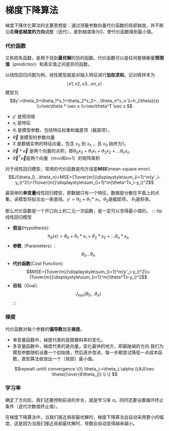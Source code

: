# 梯度下降算法

梯度下降优化算法的主要思想是：通过测量参数向量代价函数的局部梯度，并不断沿着**降低梯度的方向**调整（迭代），直到梯度降为0，使代价函数降到最小值。

### 代价函数

又称损失函数，是用于找到**最优解**的目的函数。代价函数可以是任何能够衡量**预测值**（*prediction*）和真实值之间差异的函数。

以线性回归问题为例，线性模型就是对输入特征进行**加权求和**。记训练样本为
$$（x1,x2,x3...xn,y）$$
模型为
$$y'=\theta_0+\theta_1*x_1+\theta_2*x_2+...\theta_n*x_n
\\=h_{\theta}(x)
\\=\vec\theta * \vec x 
\\=\vec\theta^T \vec x
$$

* $y'$ 是预测值
* $x_i$ 是特征
* $\theta_i$ 是模型参数，包括特征权重和偏差项（截距项）。
* $\vec\theta$ 是模型的参数向量
* *X* 是数据实例的特征向量，包含 $x_0$ 到 $x_n$ ，且 $x_0$ 始终为1。
* $\vec\theta * \vec x$ 是两个向量的点积，即$\theta_0x_0+\theta_1x_1+\theta_2x_2+...\theta_nx_n$
* $\vec\theta^T \vec x$是两个向量（m×n和n×1）的矩阵乘积

对于线性回归模型，常用的代价函数是均方误差***MSE***(mean-square error).
$$J(\theta_0...\theta_n)=MSE={1\over{m}}\displaystyle\sum_{i=1}^m(y'_i-y_i)^2\\={1\over{m}}\displaystyle\sum_{i=1}^m(\theta^Tx_i-y_i)^2$$

最简单的**单变量**线性回归模型，即数据只有一个特征，数据是分散在平面上的点集，该模型将拟合出一条直线，$y'=\theta_0+\theta_1*x_1$，$\theta_0$是截距项， $\theta_1$是斜率。

那么代价函数是一个开口向上的二元一次函数，是一定可以求得最小值的。
::: tip 线性回归模型
* **假设**(Hypothesis):
$$h_{\theta}(x)=\theta_0+\theta_1*x_1+\theta_2*x_2+...\theta_n*x_n$$
* **参数**（Parameters）:
$$\theta_0...\theta_n$$
* **代价函数**(Cost Function):
$$MSE={1\over{m}}\displaystyle\sum_{i=1}^m(y'_i-y_i)^2\\={1\over{m}}\displaystyle\sum_{i=1}^m(\theta^Tx-y_i)^2$$
* **目标**（Goal）
$$J_{min}(\theta_0...\theta_n)$$
:::

### 梯度
代价函数对每个参数的**偏导数**就是**梯度**。
* 单变量函数中，梯度代表的是图像斜率的变化。
* 多变量函数中，梯度代表的是向量，变化最快的地方，即最陡峭的方向
我们为模型参数随机设置一个初始值，然后逐步改进，每一步都尝试降低一点成本函数，直到算法收敛出一个（局部）最小值。

$$repeat\ until\ convergence \{\\
\theta_j:=\theta_j-\alpha {{∂J(\vec \theta)}\over{∂\theta_j}}
\\
\}
$$

### 学习率
确定了方向后，我们还要控制前进的步长，就是学习率 $α$。同时还要设置循环终止条件（迭代次数或终止值）。

在梯度下降算法中，当我们接近局部最优解时，梯度下降算法会自动采用更小的幅度，这是因为当我们接近局部最优解时，导数会自动变得越来越小。